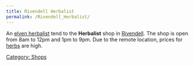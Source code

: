 ```yaml
---
title: Rivendell Herbalist
permalink: /Rivendell_Herbalist/
---
```


An [elven herbalist](elven_herbalist "wikilink") tend to the
**Herbalist** shop in [Rivendell](Rivendell "wikilink"). The shop is
open from 8am to 12pm and 1pm to 9pm. Due to the remote location, prices
for [herbs](herb "wikilink") are high.

[Category: Shops](Category:_Shops "wikilink")